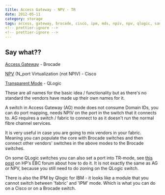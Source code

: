 ```yaml
---
title: Access Gateway - NPV - TR
date: 2012-05-11
category: storage
tags: access, gateway, brocade, cisco, ipm, mds, npiv, npv, qlogic, san, storage, transparent, mode
<!-- prettier-ignore -->
<!-- prettier-ignore -->
---
```


## Say what??

[Access Gateway](http://www.brocade.com/solutions-technology/technology/platforms/fabric-os/access_gateway.page "link to brocade.com") -
Brocade

[NPV](http://datacenteroverlords.com/2012/05/08/npv-and-npiv/ "great discussion in the comments on this post by the way") (N_port
Virtualization (not NPIV) - Cisco

[Transparent Mode](http://community.brocade.com/thread/6267?start=0&tstart=0 "on brocade.com") -
QLogic

These are all names for the basic idea / functionality but as there's no
standard the vendors have made up their own names for it.

A switch in Access Gateway (AG) mode does not consume Domain IDs, you can do
port mapping, needs NPIV on the port in the switch that it connects to. AG
requires a switch / fabric to connect to as it doesn't run the normal fibre
channel services.

It is very useful in case you are going to mix vendors in your fabric. Meaning
you can populate the core with Brocade switches and then connect other vendors'
switches in the above modes to the Brocade switches.

On some QLogic switches you can also set a port into TR-mode,
see [this post](http://h30499.www3.hp.com/t5/Storage-Area-Networks-SAN-Small/Can-I-connect-HP-8-20q-to-HP-8-24c-via-TR-port/td-p/5723725#.UAfyrNIgcak "hp.com") on
HP's EBC forum about how to do it. It is not exactly the same as AG or NPV,
because you still need to do zoning on the QLogic switch.

There is also the IPM by Qlogic for IBM - it looks like a module that you cannot
switch between 'fabric' and 'IPM' mode. Which is what you can do on a Cisco or
on a Brocade switch.
